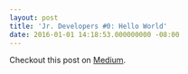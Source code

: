 ```yaml
---
layout: post
title: 'Jr. Developers #0: Hello World'
date: 2016-01-01 14:18:53.000000000 -08:00
---
```

<!-- link[https://medium.com/@mscccc/jr-developers-0-hello-world-dd1d4a2a098c#.ej6yi4yj6] -->

Checkout this post on [Medium](https://medium.com/@mscccc/jr-developers-0-hello-world-dd1d4a2a098c#.ej6yi4yj6).
